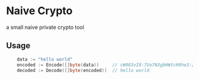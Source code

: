  Naive Crypto
===========
a small naive private crypto tool

Usage
------

```go
    data := "hello world"
    encoded := Encode([]byte(data))     // cW983vI8:7Uo7N3gbHWtcH9he3:zcHR><:654
    decoded := Decode([]byte(encoded))  // hello world
```
